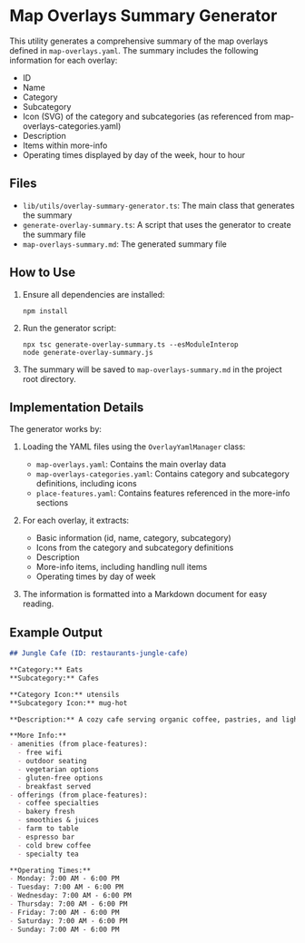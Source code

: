 # Map Overlays Summary Generator

This utility generates a comprehensive summary of the map overlays defined in `map-overlays.yaml`. The summary includes the following information for each overlay:

- ID
- Name
- Category
- Subcategory
- Icon (SVG) of the category and subcategories (as referenced from map-overlays-categories.yaml)
- Description
- Items within more-info
- Operating times displayed by day of the week, hour to hour

## Files

- `lib/utils/overlay-summary-generator.ts`: The main class that generates the summary
- `generate-overlay-summary.ts`: A script that uses the generator to create the summary file
- `map-overlays-summary.md`: The generated summary file

## How to Use

1. Ensure all dependencies are installed:
   ```
   npm install
   ```

2. Run the generator script:
   ```
   npx tsc generate-overlay-summary.ts --esModuleInterop
   node generate-overlay-summary.js
   ```

3. The summary will be saved to `map-overlays-summary.md` in the project root directory.

## Implementation Details

The generator works by:

1. Loading the YAML files using the `OverlayYamlManager` class:
   - `map-overlays.yaml`: Contains the main overlay data
   - `map-overlays-categories.yaml`: Contains category and subcategory definitions, including icons
   - `place-features.yaml`: Contains features referenced in the more-info sections

2. For each overlay, it extracts:
   - Basic information (id, name, category, subcategory)
   - Icons from the category and subcategory definitions
   - Description
   - More-info items, including handling null items
   - Operating times by day of week

3. The information is formatted into a Markdown document for easy reading.

## Example Output

```markdown
## Jungle Cafe (ID: restaurants-jungle-cafe)

**Category:** Eats
**Subcategory:** Cafes

**Category Icon:** utensils
**Subcategory Icon:** mug-hot

**Description:** A cozy cafe serving organic coffee, pastries, and light meals.

**More Info:**
- amenities (from place-features):
  - free wifi
  - outdoor seating
  - vegetarian options
  - gluten-free options
  - breakfast served
- offerings (from place-features):
  - coffee specialties
  - bakery fresh
  - smoothies & juices
  - farm to table
  - espresso bar
  - cold brew coffee
  - specialty tea

**Operating Times:**
- Monday: 7:00 AM - 6:00 PM
- Tuesday: 7:00 AM - 6:00 PM
- Wednesday: 7:00 AM - 6:00 PM
- Thursday: 7:00 AM - 6:00 PM
- Friday: 7:00 AM - 6:00 PM
- Saturday: 7:00 AM - 6:00 PM
- Sunday: 7:00 AM - 6:00 PM
```
